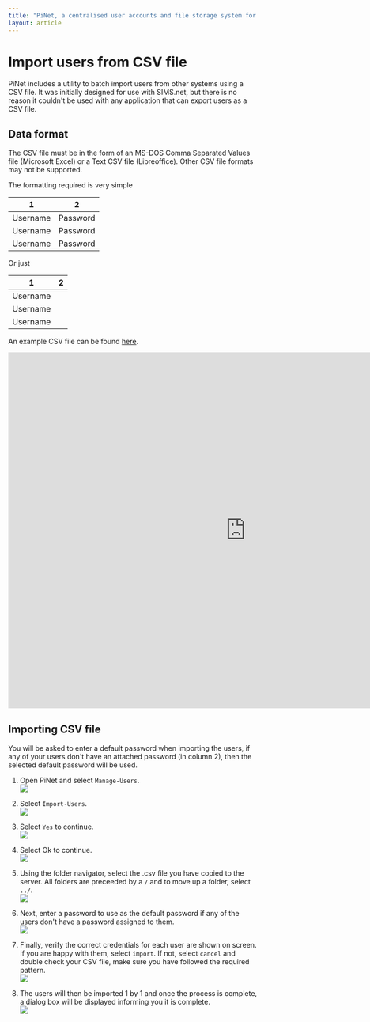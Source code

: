 ```yaml
---
title: "PiNet, a centralised user accounts and file storage system for a Raspberry Pi classroom."
layout: article
---
```


# Import users from CSV file

PiNet includes a utility to batch import users from other systems using a CSV file. It was initially designed for use with SIMS.net, but there is no reason it couldn't be used with any application that can export users as a CSV file.   

## Data format
The CSV file must be in the form of an MS-DOS Comma Separated Values file (Microsoft Excel) or a Text CSV file (Libreoffice). Other CSV file formats may not be supported.   
   
The formatting required is very simple   

1 | 2
--- | ---   
Username | Password   
Username | Password   
Username | Password   
   
Or just  
  
1 | 2
--- | ---   
Username |   
Username |    
Username |  

An example CSV file can be found [here](/assets/images/csvExample.csv).
   
<iframe width="960" height="720" src="https://www.youtube-nocookie.com/embed/3v8U76s3kEs?start=22" frameborder="0" allowfullscreen></iframe>
   
## Importing CSV file

You will be asked to enter a default password when importing the users, if any of your users don't have an attached password (in column 2), then the selected default password will be used.   

1. Open PiNet and select ```Manage-Users```.   
![](/assets/images/csv-import1.jpeg)  
  
2. Select ```Import-Users```.   
![](/assets/images/csv-import2.jpeg)    

3. Select ```Yes``` to continue.   
![](/assets/images/csv-import3.jpeg)    

4. Select Ok to continue.   
![](/assets/images/csv-import4.jpeg)    

5. Using the folder navigator, select the .csv file you have copied to the server. All folders are preceeded by a ```/``` and to move up a folder, select ```../```.      
![](/assets/images/csv-import5.jpeg)    

6. Next, enter a password to use as the default password if any of the users don't have a password assigned to them.   
![](/assets/images/csv-import6.jpeg)    

7. Finally, verify the correct credentials for each user are shown on screen. If you are happy with them, select ```import```. If not, select ```cancel``` and double check your CSV file, make sure you have followed the required pattern.   
![](/assets/images/csv-import7.jpeg)    

8. The users will then be imported 1 by 1 and once the process is complete, a dialog box will be displayed informing you it is complete.   
![](/assets/images/csv-import8.jpeg)    
